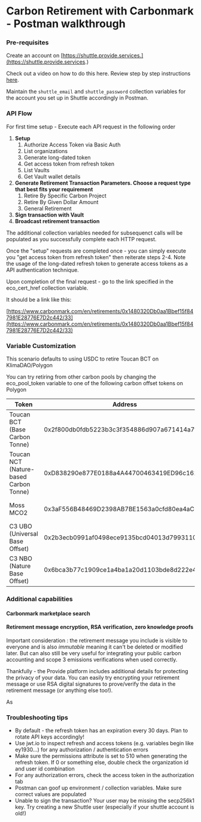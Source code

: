 # Carbon Retirement with Carbonmark - Postman walkthrough

### Pre-requisites

Create an account on [https://shuttle.provide.services.](https://shuttle.provide.services.)

Check out a video on how to do this here. Review step by step instructions [here](../auth/eco-api-shuttle-onboarding.md).

Maintain the ```shuttle_email``` and ```shuttle_password``` collection variables for the account you set up in Shuttle accordingly in Postman.

### API Flow

For first time setup - Execute each API request in the following order

1. **Setup**
    1. Authorize Access Token via Basic Auth
    2. List organizations
    3. Generate long-dated token
    4. Get access token from refresh token
    5. List Vaults
    6. Get Vault wallet details
2. **Generate Retirement Transaction Parameters. Choose a request type that best fits your requirement**
    1. Retire By Specific Carbon Project
    2. Retire By Given Dollar Amount
    3. General Retirement
3. **Sign transaction with Vault**
4. **Broadcast retirement transaction**

The additional collection variables needed for subsequenct calls will be populated as you successfully complete each HTTP request.

Once the "setup" requests are completed once - you can simply execute you "get access token from refresh token" then reiterate steps 2-4. Note the usage of the long-dated refresh token to generate access tokens as a API authentication technique.

Upon completion of the final request - go to the link specified in the eco_cert_href collection variable.

It should be a link like this:

[https://www.carbonmark.com/en/retirements/0x1480320Db0aa1Bbef15f847981E28776E7D2c442/33](https://www.carbonmark.com/en/retirements/0x1480320Db0aa1Bbef15f847981E28776E7D2c442/33)


### Variable Customization

This scenario defaults to using USDC to retire Toucan BCT on KlimaDAO/Polygon

You can try retiring from other carbon pools by changing the eco_pool_token variable to one of the following carbon offset tokens on Polygon

| **Token** | **Address** | **Project Token** |
| --- | --- | --- |
| Toucan BCT (Base Carbon Tonne) | 0x2f800db0fdb5223b3c3f354886d907a671414a7f | | See addresses listed [https://carbon.klimadao.finance/bct](https://carbon.klimadao.finance/bct) |
| Toucan NCT (Nature-based Carbon Tonne) | 0xD838290e877E0188a4A44700463419ED96c16107 | See addresses listed [https://carbon.klimadao.finance/nct](https://carbon.klimadao.finance/nct) |
| Moss MCO2 | 0x3aF556B48469D2398AB7BE1563a0cfd80ea4aC84 |  See addresses listed [https://carbon.klimadao.finance/nbo](https://carbon.klimadao.finance/nbo) |
| C3 UBO (Universal Base Offset) | 0x2b3ecb0991af0498ece9135bcd04013d7993110c | See addresses listed [https://carbon.klimadao.finance/](https://carbon.klimadao.finance/ubo) |
| C3 NBO (Nature Base Offset) | 0x6bca3b77c1909ce1a4ba1a20d1103bde8d222e48 | See addresses listed [https://carbon.klimadao.finance/nbo](https://carbon.klimadao.finance/nbo) |

### Additional capabilities

#### Carbonmark marketplace search

#### Retirement message encryption, RSA verification, zero knowledge proofs

Important consideration : the retirement message you include is visible to everyone and is also <i>immutable</i> meaning it can't be deleted or modified later. But can also still be very useful for integrating your public carbon accounting and scope 3 emissions verifications when used correctly.

Thankfully - the Provide platform includes additional details for protecting the privacy of your data. You can easily try encrypting your retirement message or use RSA digital signatures to prove/verify the data in the retirement message (or anything else too!).

As

### Troubleshooting tips

- By default - the refresh token has an expiration every 30 days. Plan to rotate API keys accordingly!
- Use jwt.io to inspect refresh and access tokens (e.g. variables begin like ey1930...) for any authorization / authentication errors
- Make sure the permissions attribute is set to 510 when generating the refresh token. If 0 or something else, double check the organization id and user id combination
- For any authorization errors, check the access token in the authorization tab
- Postman can goof up environment / collection variables. Make sure correct values are populated
- Unable to sign the transaction? Your user may be missing the secp256k1 key. Try creating a new Shuttle user (especially if your shuttle account is old!)
